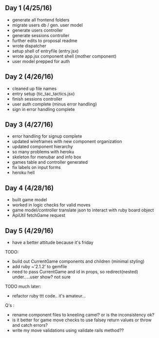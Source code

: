 ## Day 1 (4/25/16)

- generate all frontend folders
- migrate users db / gen. user model
- generate users controller
- generate sessions controller
- further edits to proposal readme
- wrote dispatcher
- setup shell of entryfile (entry.jsx)
- wrote app.jsx component shell (mother component)
- user model prepped for auth

## Day 2 (4/26/16)

- cleaned up file names
- entry setup (tic_tac_tactics.jsx)
- finish sessions controller
- user auth complete (minus error handling)
- sign in error handling complete

## Day 3 (4/27/16)

- error handling for signup complete
- updated wireframes with new component organization
- updated component hierarchy
- so many problems with heroku
- skeleton for menubar and info box
- games table and controller generated
- fix labels on input forms
- heroku hell

## Day 4 (4/28/16)

- built game model
- worked in logic checks for valid moves
- game model/controller translate json to interact with ruby board object
- ApiUtil fetchGame request

## Day 5 (4/29/16)

- have a better attitude because it's friday


TODO:
- build out CurrentGame components and children (minimal styling)
- add ruby ~'2.1.2' to gemfile
- need to pass CurrentGame and id in props, so redirect(nested)
under.....user show? not sure

TODO much later:
- refactor ruby ttt code.. it's amateur...  

Q's :
  - rename component files to kneeling camel? or is the inconsistency ok?
  - is it better for game move checks to use falsey return values or throw and catch errors?
  - write my move validations using validate rails method??
